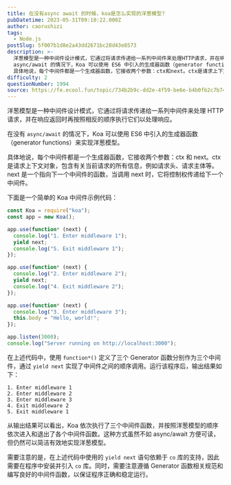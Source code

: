 ```yaml
---
title: 在没有async await 的时候，koa是怎么实现的洋葱模型?
pubDatetime: 2023-05-31T09:10:22.000Z
author: caorushizi
tags:
  - Node.js
postSlug: 5f007b1d8e2a43dd2671bc28d43e8573
description: >-
  洋葱模型是一种中间件设计模式，它通过将请求传递给一系列中间件来处理HTTP请求，并在响应返回时再按照相反的顺序执行它们以处理响应。 在没有
  async/await 的情况下，Koa 可以使用 ES6 中引入的生成器函数（generator functions）来实现洋葱模型。
  具体地说，每个中间件都是一个生成器函数，它接收两个参数：ctx和next。ctx是请求上下文对象，包含有关当前请求的所有信
difficulty: 2
questionNumber: 1994
source: https://fe.ecool.fun/topic/734b2b9c-dd2e-4f59-be6e-b4b0fb2c7b74
---
```


洋葱模型是一种中间件设计模式，它通过将请求传递给一系列中间件来处理 HTTP 请求，并在响应返回时再按照相反的顺序执行它们以处理响应。

在没有 `async/await` 的情况下，Koa 可以使用 ES6 中引入的生成器函数（generator functions）来实现洋葱模型。

具体地说，每个中间件都是一个生成器函数，它接收两个参数：ctx 和 next。ctx 是请求上下文对象，包含有关当前请求的所有信息，例如请求头、请求主体等。next 是一个指向下一个中间件的函数，当调用 next 时，它将控制权传递给下一个中间件。

下面是一个简单的 Koa 中间件示例代码：

```javascript
const Koa = require("koa");
const app = new Koa();

app.use(function* (next) {
  console.log("1. Enter middleware 1");
  yield next;
  console.log("5. Exit middleware 1");
});

app.use(function* (next) {
  console.log("2. Enter middleware 2");
  yield next;
  console.log("4. Exit middleware 2");
});

app.use(function* (next) {
  console.log("3. Enter middleware 3");
  this.body = "Hello, world!";
});

app.listen(3000);
console.log("Server running on http://localhost:3000");
```

在上述代码中，使用 `function*()` 定义了三个 Generator 函数分别作为三个中间件，通过 `yield next` 实现了中间件之间的顺序调用。运行该程序后，输出结果如下：

```
1. Enter middleware 1
2. Enter middleware 2
3. Enter middleware 3
4. Exit middleware 2
5. Exit middleware 1
```

从输出结果可以看出，Koa 依次执行了三个中间件函数，并按照洋葱模型的顺序依次进入和退出了各个中间件函数。这种方式虽然不如 async/await 方便可读，但仍然可以简洁有效地实现洋葱模型。

需要注意的是，在上述代码中使用的 `yield next` 语句依赖于 `co` 库的支持，因此需要在程序中安装并引入 `co` 库。同时，需要注意遵循 Generator 函数相关规范和编写良好的中间件函数，以保证程序正确和稳定运行。
